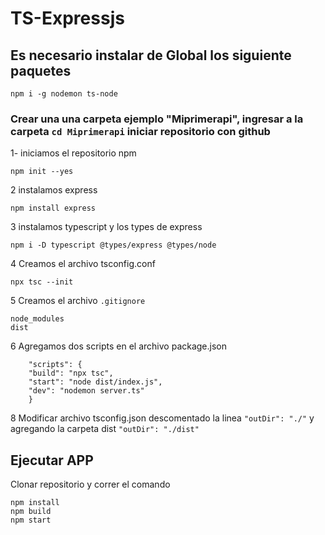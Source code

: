 # TS-Expressjs
## Es necesario instalar de Global los siguiente paquetes
    npm i -g nodemon ts-node
### Crear una una carpeta ejemplo "Miprimerapi", ingresar a la carpeta ```cd Miprimerapi``` iniciar repositorio con github


 1- iniciamos el repositorio npm 

    npm init --yes

2 instalamos express

    npm install express

3 instalamos typescript y los types de express

    npm i -D typescript @types/express @types/node

4 Creamos el archivo tsconfig.conf

    npx tsc --init

5 Creamos el archivo ```.gitignore```
    
    node_modules
    dist

6 Agregamos dos scripts en el archivo package.json

    	"scripts": {
		"build": "npx tsc",
		"start": "node dist/index.js",
  		"dev": "nodemon server.ts"
	    }
8 Modificar archivo tsconfig.json descomentado la linea ```"outDir": "./"``` y agregando la carpeta dist ```"outDir": "./dist"```

## Ejecutar APP
Clonar repositorio y correr el comando 

    npm install
    npm build
    npm start
